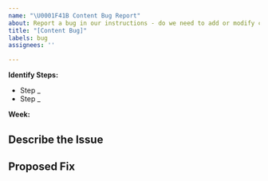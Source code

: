 ```yaml
---
name: "\U0001F41B Content Bug Report"
about: Report a bug in our instructions - do we need to add or modify content?
title: "[Content Bug]"
labels: bug
assignees: ''

---
```


<!--
  Please provide a clear and concise description of what the content bug is. Include
  screenshots if needed. Fill in all the relevant information.
-->

**Identify Steps:**
* Step _
* Step _

**Week:**

## Describe the Issue

<!--
    What is confusing, or is something incorrect? Please provide a screenshot of the specific section. If possible, copy paste the exact wording.
-->

## Proposed Fix

<!--
    What should we change in order to resolve this bug?
-->
